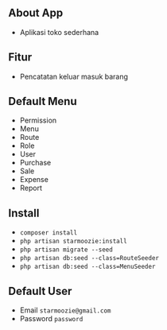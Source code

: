 ## About App

- Aplikasi toko sederhana

## Fitur
- Pencatatan keluar masuk barang

## Default Menu
- Permission
- Menu
- Route
- Role
- User
- Purchase
- Sale
- Expense
- Report

## Install
- `composer install`
- `php artisan starmoozie:install`
- `php artisan migrate --seed`
- `php artisan db:seed --class=RouteSeeder`
- `php artisan db:seed --class=MenuSeeder`

## Default User
- Email `starmoozie@gmail.com`
- Password `password`
